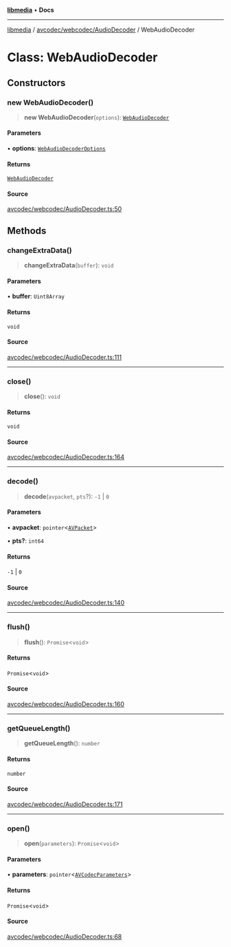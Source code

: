 [**libmedia**](../../../../README.md) • **Docs**

***

[libmedia](../../../../README.md) / [avcodec/webcodec/AudioDecoder](../README.md) / WebAudioDecoder

# Class: WebAudioDecoder

## Constructors

### new WebAudioDecoder()

> **new WebAudioDecoder**(`options`): [`WebAudioDecoder`](WebAudioDecoder.md)

#### Parameters

• **options**: [`WebAudioDecoderOptions`](../type-aliases/WebAudioDecoderOptions.md)

#### Returns

[`WebAudioDecoder`](WebAudioDecoder.md)

#### Source

[avcodec/webcodec/AudioDecoder.ts:50](https://github.com/zhaohappy/libmedia/blob/a88305ff5d10e91621f2d71d24c72fc85681b8f7/src/avcodec/webcodec/AudioDecoder.ts#L50)

## Methods

### changeExtraData()

> **changeExtraData**(`buffer`): `void`

#### Parameters

• **buffer**: `Uint8Array`

#### Returns

`void`

#### Source

[avcodec/webcodec/AudioDecoder.ts:111](https://github.com/zhaohappy/libmedia/blob/a88305ff5d10e91621f2d71d24c72fc85681b8f7/src/avcodec/webcodec/AudioDecoder.ts#L111)

***

### close()

> **close**(): `void`

#### Returns

`void`

#### Source

[avcodec/webcodec/AudioDecoder.ts:164](https://github.com/zhaohappy/libmedia/blob/a88305ff5d10e91621f2d71d24c72fc85681b8f7/src/avcodec/webcodec/AudioDecoder.ts#L164)

***

### decode()

> **decode**(`avpacket`, `pts`?): `-1` \| `0`

#### Parameters

• **avpacket**: `pointer`\<[`AVPacket`](../../../../avutil/struct/avpacket/classes/AVPacket.md)\>

• **pts?**: `int64`

#### Returns

`-1` \| `0`

#### Source

[avcodec/webcodec/AudioDecoder.ts:140](https://github.com/zhaohappy/libmedia/blob/a88305ff5d10e91621f2d71d24c72fc85681b8f7/src/avcodec/webcodec/AudioDecoder.ts#L140)

***

### flush()

> **flush**(): `Promise`\<`void`\>

#### Returns

`Promise`\<`void`\>

#### Source

[avcodec/webcodec/AudioDecoder.ts:160](https://github.com/zhaohappy/libmedia/blob/a88305ff5d10e91621f2d71d24c72fc85681b8f7/src/avcodec/webcodec/AudioDecoder.ts#L160)

***

### getQueueLength()

> **getQueueLength**(): `number`

#### Returns

`number`

#### Source

[avcodec/webcodec/AudioDecoder.ts:171](https://github.com/zhaohappy/libmedia/blob/a88305ff5d10e91621f2d71d24c72fc85681b8f7/src/avcodec/webcodec/AudioDecoder.ts#L171)

***

### open()

> **open**(`parameters`): `Promise`\<`void`\>

#### Parameters

• **parameters**: `pointer`\<[`AVCodecParameters`](../../../../avutil/struct/avcodecparameters/classes/AVCodecParameters.md)\>

#### Returns

`Promise`\<`void`\>

#### Source

[avcodec/webcodec/AudioDecoder.ts:68](https://github.com/zhaohappy/libmedia/blob/a88305ff5d10e91621f2d71d24c72fc85681b8f7/src/avcodec/webcodec/AudioDecoder.ts#L68)
